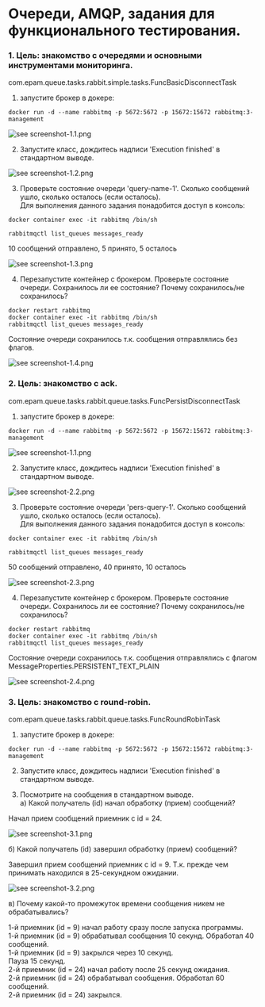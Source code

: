 # Очереди, AMQP, задания для функционального тестирования. 

### 1. Цель: знакомство с очередями и основными инструментами мониторинга.  

com.epam.queue.tasks.rabbit.simple.tasks.FuncBasicDisconnectTask  

1) запустите брокер в докере:  
```
docker run -d --name rabbitmq -p 5672:5672 -p 15672:15672 rabbitmq:3-management  
```

![see screenshot-1.1.png](./screenshot-1.1.png)

2) Запустите класс, дождитесь надписи 'Execution finished' в стандартном выводе.  

![see screenshot-1.2.png](./screenshot-1.2.png)

3) Проверьте состояние очереди 'query-name-1'. Сколько сообщений ушло, сколько осталось (если осталось).  
Для выполнения данного задания понадобится доступ в консоль:  
```
docker container exec -it rabbitmq /bin/sh  
```
```
rabbitmqctl list_queues messages_ready  
```
10 сообщений отправлено, 5 принято, 5 осталось  

![see screenshot-1.3.png](./screenshot-1.3.png)

4) Перезапустите контейнер с брокером. Проверьте состояние очереди. Сохранилось ли ее состояние? Почему сохранилось/не сохранилось?  

```
docker restart rabbitmq 
docker container exec -it rabbitmq /bin/sh  
rabbitmqctl list_queues messages_ready  
```

Состояние очереди сохранилось т.к. сообщения отправлялись без флагов.

![see screenshot-1.4.png](./screenshot-1.4.png)

### 2. Цель: знакомство с ack.  

com.epam.queue.tasks.rabbit.queue.tasks.FuncPersistDisconnectTask  

1) запустите брокер в докере:  
```
docker run -d --name rabbitmq -p 5672:5672 -p 15672:15672 rabbitmq:3-management  
```
![see screenshot-1.1.png](./screenshot-1.1.png)

2) Запустите класс, дождитесь надписи 'Execution finished' в стандартном выводе.  

![see screenshot-2.2.png](./screenshot-2.2.png)

3) Проверьте состояние очереди 'pers-query-1'. Сколько сообщений ушло, сколько осталось (если осталось).  
Для выполнения данного задания понадобится доступ в консоль:  
```
docker container exec -it rabbitmq /bin/sh  
```
```
rabbitmqctl list_queues messages_ready  
```
50 сообщений отправлено, 40 принято, 10 осталось  

![see screenshot-2.3.png](./screenshot-2.3.png)

4) Перезапустите контейнер с брокером. Проверьте состояние очереди. Сохранилось ли ее состояние? Почему сохранилось/не сохранилось?  

```
docker restart rabbitmq 
docker container exec -it rabbitmq /bin/sh  
rabbitmqctl list_queues messages_ready  
```
Состояние очереди сохранилось т.к. сообщения отправлялись с флагом MessageProperties.PERSISTENT_TEXT_PLAIN  

![see screenshot-2.4.png](./screenshot-2.4.png)  

### 3. Цель: знакомство с round-robin.  

com.epam.queue.tasks.rabbit.queue.tasks.FuncRoundRobinTask  

1) запустите брокер в докере:  
```
docker run -d --name rabbitmq -p 5672:5672 -p 15672:15672 rabbitmq:3-management  
```

2) Запустите класс, дождитесь надписи 'Execution finished' в стандартном выводе.  

3) Посмотрите на сообщения в стандартном выводе.  
   а) Какой получатель (id) начал обработку (прием) сообщений?  

Начал прием сообщений приемник с id = 24.

![see screenshot-3.1.png](./screenshot-3.1.png)  

   б) Какой получатель (id) завершил обработку (прием) сообщений?  

Завершил прием сообщений приемник с id = 9. Т.к. прежде чем принимать находился в 25-секундном ожидании.  

![see screenshot-3.2.png](./screenshot-3.2.png)  

   в) Почему какой-то промежуток времени сообщения никем не обрабатывались?  
   
1-й приемник (id = 9) начал работу сразу после запуска программы.  
1-й приемник (id = 9) обрабатывал сообщения 10 секунд. Обработал 40 сообщений.  
1-й приемник (id = 9) закрылся через 10 секунд.  
Пауза 15 секунд.  
2-й приемник (id = 24) начал работу после 25 секунд ожидания.  
2-й приемник (id = 24) обрабатывал сообщения. Обработал 60 сообщений.  
2-й приемник (id = 24) закрылся.  




